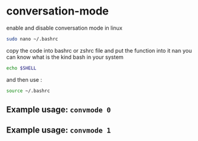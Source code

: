 # conversation-mode
enable and disable conversation mode in linux
```bash
sudo nano ~/.bashrc
```
copy the code into bashrc or zshrc file and put the function into it 
nan
you can know what is the kind bash in your system 
```bash
echo $SHELL
```
and then use : 
```bash
source ~/.bashrc
```
## Example usage: ```convmode 0```
## Example usage: ```convmode 1```
